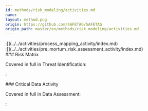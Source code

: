 ```yaml
---
id: methods/risk_modeling/activities.md
name: 
layout: method.pug
origin: https://github.com/SAFETAG/SAFETAG
origin_path: master/en/methods/risk_modeling/activities.md
---
```


<div class="boxtext">
:[](../../activities/process_mapping_activity/index.md)
</div>

<div class="boxtext">
:[](../../activities/pre_mortum_risk_assessment_activity/index.md)
</div>

<div class="boxtext">
### Risk Matrix 

Covered in full in Threat Identification:

:[](../../activities/risk_matrix/approach.md)
</div>

<div class="boxtext">
### Critical Data Activity

Covered in full in Data Assessment:

:[](../../activities/sensitive_data/approach.md)
</div>




